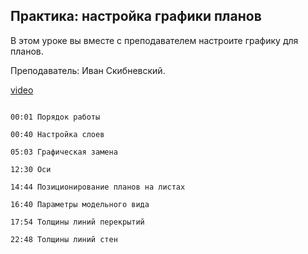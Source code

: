 ## Практика: настройка графики планов

В этом уроке вы вместе с преподавателем настроите графику для планов.

Преподаватель: Иван Скибневский. 

[video](https://player.softculture.cc/embed/online/ARC/ARC_59.21.12_L6-9_Practice_Floor_Plan_Graphics)

```chapters

00:01 Порядок работы

00:40 Настройка слоев

05:03 Графическая замена

12:30 Оси

14:44 Позиционирование планов на листах

16:40 Параметры модельного вида

17:54 Толщины линий перекрытий

22:48 Толщины линий стен

```
